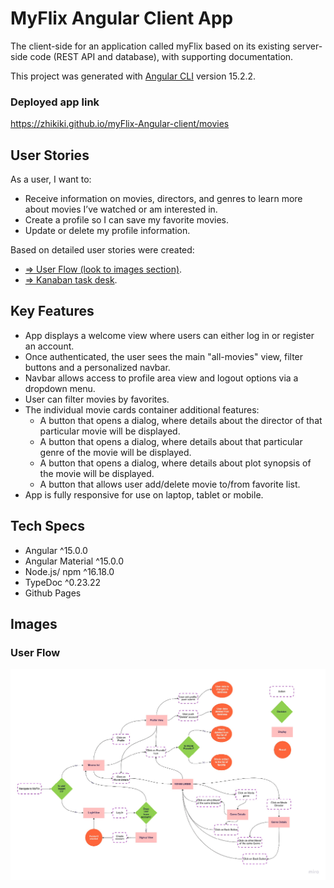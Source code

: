 # MyFlix Angular Client App
The client-side for an application called myFlix based on its existing server-side code (REST API and database), with supporting documentation.

This project was generated with [Angular CLI](https://github.com/angular/angular-cli) version 15.2.2.

### Deployed app link

https://zhikiki.github.io/myFlix-Angular-client/movies

## User Stories

As a user, I want to:
* Receive information on movies, directors, and genres to learn more about movies I’ve watched or am interested in.
* Create a profile so I can save my favorite movies.
* Update or delete my profile information.

Based on detailed user stories were created:
* [=> User Flow (look to images section)](#images).
* [=> Kanaban task desk](https://trello.com/b/2TeZbRmh/angular-app-myflix).

## Key Features

* App displays a welcome view where users can either log in or register an account.
* Once authenticated, the user sees the main "all-movies" view, filter buttons and a personalized navbar.
* Navbar allows access to profile area view and logout options via a dropdown menu.
* User can filter movies by favorites.
* The individual movie cards container additional features:
    * A button that opens a dialog,​ where details about the director of that particular movie will be displayed.
    * A button that opens a dialog,​ where details about that particular genre of the movie will be displayed.
    * A button that opens a dialog,​ where details about plot synopsis of the movie will be displayed.
    * A button that allows user add/delete movie to/from favorite list.
* App is fully responsive for use on laptop, tablet or mobile.


## Tech Specs

* Angular ^15.0.0
* Angular Material ^15.0.0
* Node.js/ npm ^16.18.0
* TypeDoc ^0.23.22
* Github Pages

## Images

### User Flow 
![Welcome to LisFilx](/images/myFlix-user-flow.png)

<!-- ![Welcome to LisFilx](/img/Welcome.png)

![Login to get started](/img/Login.png)

![Main page with navbar, filter buttons and movies](/img/Movies.jpg) -->

